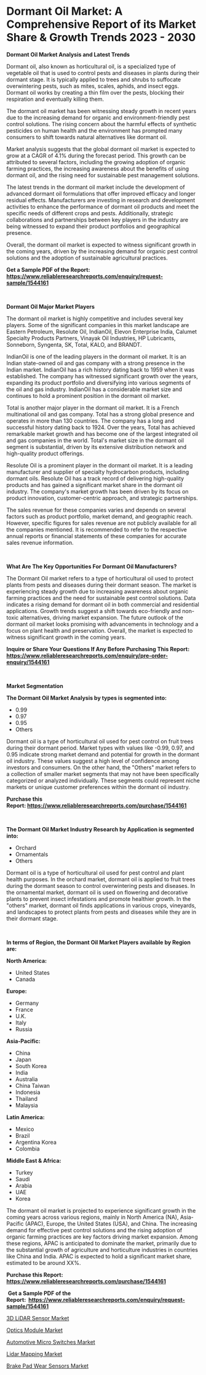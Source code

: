 <p><h1>Dormant Oil Market: A Comprehensive Report of its Market Share & Growth Trends 2023 - 2030</h1></p><p><strong>Dormant Oil Market Analysis and Latest Trends</strong></p>
<p><p>Dormant oil, also known as horticultural oil, is a specialized type of vegetable oil that is used to control pests and diseases in plants during their dormant stage. It is typically applied to trees and shrubs to suffocate overwintering pests, such as mites, scales, aphids, and insect eggs. Dormant oil works by creating a thin film over the pests, blocking their respiration and eventually killing them.</p><p>The dormant oil market has been witnessing steady growth in recent years due to the increasing demand for organic and environment-friendly pest control solutions. The rising concern about the harmful effects of synthetic pesticides on human health and the environment has prompted many consumers to shift towards natural alternatives like dormant oil.</p><p>Market analysis suggests that the global dormant oil market is expected to grow at a CAGR of 4.1% during the forecast period. This growth can be attributed to several factors, including the growing adoption of organic farming practices, the increasing awareness about the benefits of using dormant oil, and the rising need for sustainable pest management solutions.</p><p>The latest trends in the dormant oil market include the development of advanced dormant oil formulations that offer improved efficacy and longer residual effects. Manufacturers are investing in research and development activities to enhance the performance of dormant oil products and meet the specific needs of different crops and pests. Additionally, strategic collaborations and partnerships between key players in the industry are being witnessed to expand their product portfolios and geographical presence.</p><p>Overall, the dormant oil market is expected to witness significant growth in the coming years, driven by the increasing demand for organic pest control solutions and the adoption of sustainable agricultural practices.</p></p>
<p><strong>Get a Sample PDF of the Report:&nbsp; <a href="https://www.reliableresearchreports.com/enquiry/request-sample/1544161">https://www.reliableresearchreports.com/enquiry/request-sample/1544161</a></strong></p>
<p>&nbsp;</p>
<p><strong>Dormant Oil Major Market Players</strong></p>
<p><p>The dormant oil market is highly competitive and includes several key players. Some of the significant companies in this market landscape are Eastern Petroleum, Resolute Oil, IndianOil, Elevon Enterprise India, Calumet Specialty Products Partners, Vinayak Oil Industries, HP Lubricants, Sonneborn, Syngenta, SK, Total, KALO, and BRANDT. </p><p>IndianOil is one of the leading players in the dormant oil market. It is an Indian state-owned oil and gas company with a strong presence in the Indian market. IndianOil has a rich history dating back to 1959 when it was established. The company has witnessed significant growth over the years, expanding its product portfolio and diversifying into various segments of the oil and gas industry. IndianOil has a considerable market size and continues to hold a prominent position in the dormant oil market.</p><p>Total is another major player in the dormant oil market. It is a French multinational oil and gas company. Total has a strong global presence and operates in more than 130 countries. The company has a long and successful history dating back to 1924. Over the years, Total has achieved remarkable market growth and has become one of the largest integrated oil and gas companies in the world. Total's market size in the dormant oil segment is substantial, driven by its extensive distribution network and high-quality product offerings.</p><p>Resolute Oil is a prominent player in the dormant oil market. It is a leading manufacturer and supplier of specialty hydrocarbon products, including dormant oils. Resolute Oil has a track record of delivering high-quality products and has gained a significant market share in the dormant oil industry. The company's market growth has been driven by its focus on product innovation, customer-centric approach, and strategic partnerships.</p><p>The sales revenue for these companies varies and depends on several factors such as product portfolio, market demand, and geographic reach. However, specific figures for sales revenue are not publicly available for all the companies mentioned. It is recommended to refer to the respective annual reports or financial statements of these companies for accurate sales revenue information.</p></p>
<p>&nbsp;</p>
<p><strong>What Are The Key Opportunities For Dormant Oil Manufacturers?</strong></p>
<p><p>The Dormant Oil market refers to a type of horticultural oil used to protect plants from pests and diseases during their dormant season. The market is experiencing steady growth due to increasing awareness about organic farming practices and the need for sustainable pest control solutions. Data indicates a rising demand for dormant oil in both commercial and residential applications. Growth trends suggest a shift towards eco-friendly and non-toxic alternatives, driving market expansion. The future outlook of the dormant oil market looks promising with advancements in technology and a focus on plant health and preservation. Overall, the market is expected to witness significant growth in the coming years.</p></p>
<p><strong>Inquire or Share Your Questions If Any Before Purchasing This Report: <a href="https://www.reliableresearchreports.com/enquiry/pre-order-enquiry/1544161">https://www.reliableresearchreports.com/enquiry/pre-order-enquiry/1544161</a></strong></p>
<p>&nbsp;</p>
<p><strong>Market Segmentation</strong></p>
<p><strong>The Dormant Oil Market Analysis by types is segmented into:</strong></p>
<p><ul><li>0.99</li><li>0.97</li><li>0.95</li><li>Others</li></ul></p>
<p><p>Dormant oil is a type of horticultural oil used for pest control on fruit trees during their dormant period. Market types with values like -0.99, 0.97, and 0.95 indicate strong market demand and potential for growth in the dormant oil industry. These values suggest a high level of confidence among investors and consumers. On the other hand, the "Others" market refers to a collection of smaller market segments that may not have been specifically categorized or analyzed individually. These segments could represent niche markets or unique customer preferences within the dormant oil industry.</p></p>
<p><strong>Purchase this Report:&nbsp;<a href="https://www.reliableresearchreports.com/purchase/1544161">https://www.reliableresearchreports.com/purchase/1544161</a></strong></p>
<p>&nbsp;</p>
<p><strong>The Dormant Oil Market Industry Research by Application is segmented into:</strong></p>
<p><ul><li>Orchard</li><li>Ornamentals</li><li>Others</li></ul></p>
<p><p>Dormant oil is a type of horticultural oil used for pest control and plant health purposes. In the orchard market, dormant oil is applied to fruit trees during the dormant season to control overwintering pests and diseases. In the ornamental market, dormant oil is used on flowering and decorative plants to prevent insect infestations and promote healthier growth. In the "others" market, dormant oil finds applications in various crops, vineyards, and landscapes to protect plants from pests and diseases while they are in their dormant stage.</p></p>
<p>&nbsp;</p>
<p><strong>In terms of Region, the Dormant Oil Market Players available by Region are:</strong></p>
<p>
    <p> <strong> North America: </strong>
        <ul>
            <li>United States</li>
            <li>Canada</li>
        </ul>
        </p> 
    <p> <strong> Europe: </strong>
        <ul>
            <li>Germany</li>
            <li>France</li>
            <li>U.K.</li>
            <li>Italy</li>
            <li>Russia</li>
        </ul>
        </p> 
    <p> <strong> Asia-Pacific: </strong>
        <ul>
            <li>China</li>
            <li>Japan</li>
            <li>South Korea</li>
            <li>India</li>
            <li>Australia</li>
            <li>China Taiwan</li>
            <li>Indonesia</li>
            <li>Thailand</li>
            <li>Malaysia</li>
        </ul>
        </p> 
    <p> <strong> Latin America: </strong>
        <ul>
            <li>Mexico</li>
            <li>Brazil</li>
            <li>Argentina Korea</li>
            <li>Colombia</li>
        </ul>
        </p> 
    <p> <strong> Middle East & Africa: </strong>
        <ul>
            <li>Turkey</li>
            <li>Saudi</li>
            <li>Arabia</li>
            <li>UAE</li>
            <li>Korea</li>
        </ul>
    </p>
    </p>
<p><p>The dormant oil market is projected to experience significant growth in the coming years across various regions, mainly in North America (NA), Asia-Pacific (APAC), Europe, the United States (USA), and China. The increasing demand for effective pest control solutions and the rising adoption of organic farming practices are key factors driving market expansion. Among these regions, APAC is anticipated to dominate the market, primarily due to the substantial growth of agriculture and horticulture industries in countries like China and India. APAC is expected to hold a significant market share, estimated to be around XX%.</p></p>
<p><strong>Purchase this Report: <a href="https://www.reliableresearchreports.com/purchase/1544161">https://www.reliableresearchreports.com/purchase/1544161</a></strong></p>
<p>&nbsp;<strong>Get a Sample PDF of the Report:&nbsp;&nbsp;<a href="https://www.reliableresearchreports.com/enquiry/request-sample/1544161">https://www.reliableresearchreports.com/enquiry/request-sample/1544161</a></strong></p>
<p><strong></strong></p>
<p><p><a href="https://medium.com/@jonatanjast6362/3d-lidar-sensor-market-research-report-its-history-and-forecast-2023-to-2030-a441e9c0612a">3D LiDAR Sensor Market</a></p><p><a href="https://medium.com/@cierrahayes645/optics-module-market-analysis-and-sze-forecasted-for-period-from-2023-to-2030-d33ccfd9dc51">Optics Module Market</a></p><p><a href="https://medium.com/@joanacasper19/automotive-micro-switches-market-trends-and-market-analysis-forecasted-for-period-2023-2030-7c986471d4be">Automotive Micro Switches Market</a></p><p><a href="https://medium.com/@fosterfahey1016/lidar-mapping-market-competitive-analysis-market-trends-and-forecast-to-2030-1666c02b7e1b">Lidar Mapping Market</a></p><p><a href="https://medium.com/@reyeshowell655/brake-pad-wear-sensors-market-insights-into-market-cagr-market-trends-and-growth-strategies-fa8571377acd">Brake Pad Wear Sensors Market</a></p></p>